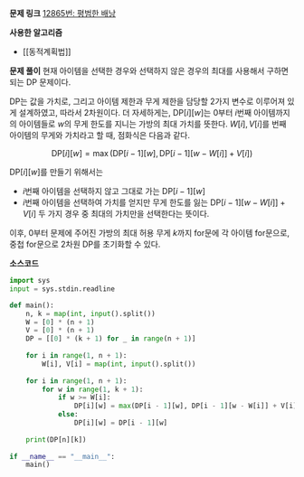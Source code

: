 **문제 링크**
[12865번: 평범한 배낭](https://www.acmicpc.net/problem/12865)

**사용한 알고리즘**
- [[동적계획법]]

**문제 풀이**
현재 아이템을 선택한 경우와 선택하지 않은 경우의 최대를 사용해서 구하면 되는 $\text{DP}$ 문제이다.

$\text{DP}$는 값을 가치로, 그리고 아이템 제한과 무게 제한을 담당할 2가지 변수로 이루어져 있게 설계하였고, 따라서 2차원이다.
더 자세하게는, $\text{DP}[i][w]$는 $0$부터 $i$번째 아이템까지의 아이템들로 $w$의 무게 한도를 지니는 가방의 최대 가치를 뜻한다.
$W[i], V[i]$를 번째 아이템의 무게와 가치라고 할 때, 점화식은 다음과 같다.

$$\text{DP}[i][w] = \max(\text{DP}[i-1][w],\,\text{DP}[i-1][w-W[i]] + V[i])$$

$\text{DP}[i][w]$를 만들기 위해서는 
- $i$번째 아이템을 선택하지 않고 그대로 가는 $\text{DP}[i-1][w]$
- $i$번째 아이템을 선택하여 가치를 얻지만 무게 한도를 잃는 $\text{DP}[i-1][w-W[i]]+V[i]$
두 가지 경우 중 최대의 가치만을 선택한다는 뜻이다.

이후, $0$부터 문제에 주어진 가방의 최대 허용 무게 $k$까지 for문에 각 아이템 for문으로, 중첩 for문으로 2차원 $\text{DP}$를 초기화할 수 있다.

**소스코드**
```python
import sys  
input = sys.stdin.readline  

def main():  
    n, k = map(int, input().split())  
    W = [0] * (n + 1)  
    V = [0] * (n + 1)  
    DP = [[0] * (k + 1) for _ in range(n + 1)]  
  
    for i in range(1, n + 1):  
        W[i], V[i] = map(int, input().split())  
  
    for i in range(1, n + 1):  
        for w in range(1, k + 1):  
            if w >= W[i]:  
                DP[i][w] = max(DP[i - 1][w], DP[i - 1][w - W[i]] + V[i])  
            else:  
                DP[i][w] = DP[i - 1][w]  
  
    print(DP[n][k])  
  
if __name__ == "__main__":  
    main()
```
